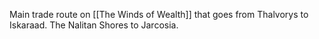 Main trade route on [[The Winds of Wealth]] that goes from Thalvorys to Iskaraad. The Nalitan Shores to Jarcosia.